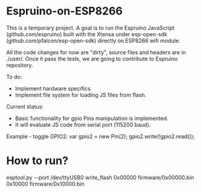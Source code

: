 # Espruino-on-ESP8266
This is a temporary project. A goal is to run the Espruino JavaScript (github.com/espruino) built with the Xtensa under esp-open-sdk (github.com/pfalcon/esp-open-sdk) directly on ESP8266 wifi module.

All the code changes for now are "dirty", source files and headers are in ./user/. Once it pass the tests, we are going to contribute to Espruino repository.

To do:
- Implement hardware specifics.
- Implement file system for loading JS files from flash.

Current status:
- Basic functionality for gpio Pins manipulation is implemented.
- It will evaluate JS code from serial port (115200 baud).

Example - toggle GPIO2:
var gpio2 = new Pin(2);
gpio2.write(!gpio2.read());

# How to run?

esptool.py --port /dev/ttyUSB0 write_flash 0x00000 firmware/0x00000.bin 0x10000 firmware/0x10000.bin
